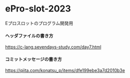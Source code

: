 # ePro-slot-2023
Eプロスロットのプログラム開発用

#### ヘッダファイルの書き方
https://c-lang.sevendays-study.com/day7.html
#### コミットメッセージの書き方
https://qiita.com/konatsu_p/items/dfe199ebe3a7d2010b3e
